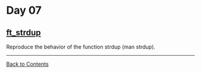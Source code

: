 # Day 07

## [ft_strdup](./ft_strdup.c)

Reproduce the behavior of the function strdup (man strdup).

---

[Back to Contents](../README.md)
